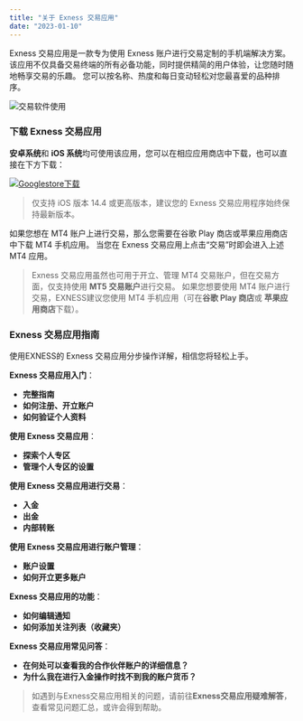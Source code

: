 ```yaml
---
title: "关于 Exness 交易应用"
date: "2023-01-10"
---
```


Exness 交易应用是一款专为使用 Exness 账户进行交易定制的手机端解决方案。 该应用不仅具备交易终端的所有必备功能，同时提供精简的用户体验，让您随时随地畅享交易的乐趣。 您可以按名称、热度和每日变动轻松对您最喜爱的品种排序。

![交易软件使用](https://testingcf.jsdelivr.net/gh/jarlin8/OSS@main/exhelp/CSVP-4195-ZH.gif)

### 下载 Exness 交易应用

**安卓系统**和 **iOS 系统**均可使用该应用，您可以在相应应用商店中下载，也可以直接在下方下载：

 [![Googlestore下载](https://testingcf.jsdelivr.net/gh/jarlin8/OSS@main/exhelp/Download-on-App_Store_ZH.png)](https://play.google.com/store/apps/details?id=com.exness.android.pa&hl=en&gl=US)

> 仅支持 iOS 版本 14.4 或更高版本，建议您的 Exness 交易应用程序始终保持最新版本。

如果您想在 MT4 账户上进行交易，那么您需要在谷歌 Play 商店或苹果应用商店中下载 MT4 手机应用。 当您在 Exness 交易应用上点击“交易”时即会进入上述 MT4 应用。

> Exness 交易应用虽然也可用于开立、管理 MT4 交易账户，但在交易方面，仅支持使用 **MT5 交易账户**进行交易。 如果您想要使用 MT4 账户进行交易，EXNESS建议您使用 MT4 手机应用（可在**谷歌 Play 商店**或 **苹果应用商店**下载）。

### Exness 交易应用指南

使用EXNESS的 Exness 交易应用分步操作详解，相信您将轻松上手。

**Exness 交易应用入门**：

- **完整指南**
- **如何注册、开立账户**
- **如何验证个人资料**

**使用 Exness 交易应用**：

- **探索个人专区**
- **管理个人专区的设置**

**使用 Exness 交易应用进行交易**：

- **入金**
- **出金**
- **内部转账**

**使用 Exness 交易应用进行账户管理**：

- **账户设置**
- **如何开立更多账户**

**Exness 交易应用的功能**：

- **如何编辑通知**
- **如何添加关注列表（收藏夹）**

**Exness 交易应用常见问答**：

- **在何处可以查看我的合作伙伴账户的详细信息？**
- **为什么我在进行入金操作时找不到我的账户货币？**

> 如遇到与Exness交易应用相关的问题，请前往**Exness交易应用疑难解答**，查看常见问题汇总，或许会得到帮助。
